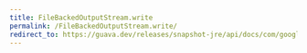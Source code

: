 ```yaml
---
title: FileBackedOutputStream.write
permalink: /FileBackedOutputStream.write/
redirect_to: https://guava.dev/releases/snapshot-jre/api/docs/com/google/common/io/FileBackedOutputStream.html#write-int-
---
```

